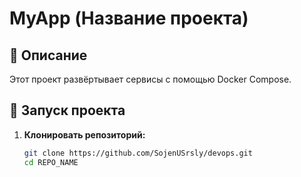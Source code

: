 # MyApp (Название проекта)

## 📌 Описание
Этот проект развёртывает сервисы с помощью Docker Compose.

## 🚀 Запуск проекта

1. **Клонировать репозиторий:**
   ```bash
   git clone https://github.com/SojenUSrsly/devops.git
   cd REPO_NAME

